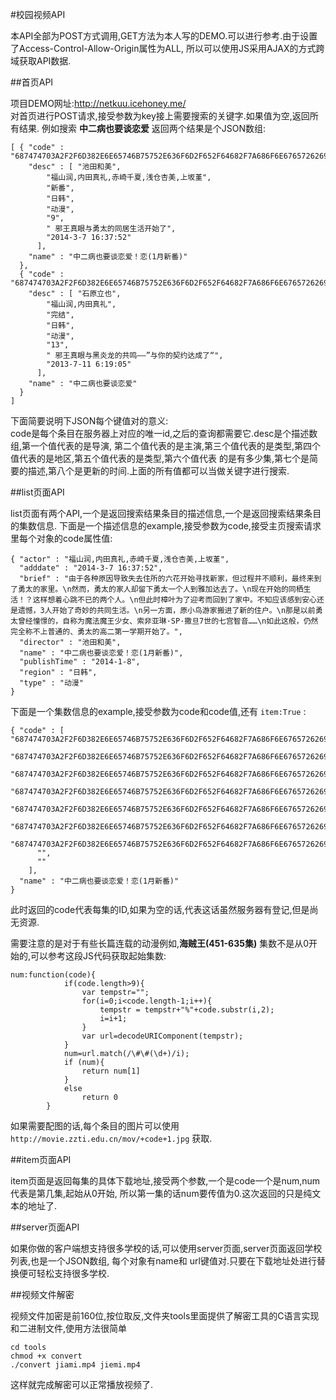 #校园视频API

本API全部为POST方式调用,GET方法为本人写的DEMO.可以进行参考.由于设置了Access-Control-Allow-Origin属性为ALL,
所以可以使用JS采用AJAX的方式跨域获取API数据.

##首页API

项目DEMO网址:http://netkuu.icehoney.me/  
对首页进行POST请求,接受参数为key接上需要搜索的关键字.如果值为空,返回所有结果.
例如搜索 __中二病也要谈恋爱__ 返回两个结果是个JSON数组:

	[ { "code" : "687474703A2F2F6D382E6E65746B75752E636F6D2F652F64682F7A686F6E67657262696E67322F2A2A2E6D7034",
	    "desc" : [ "池田和美",
	        "福山润,内田真礼,赤崎千夏,浅仓杏美,上坂堇",
	        "新番",
	        "日韩",
	        "动漫",
	        "9",
	        " 邪王真眼与勇太的同居生活开始了",
	        "2014-3-7 16:37:52"
	      ],
	    "name" : "中二病也要谈恋爱！恋(1月新番)"
	  },
	  { "code" : "687474703A2F2F6D382E6E65746B75752E636F6D2F652F64682F7A686F6E67657262696E67796579616F74616E6C69616E61692F2A2A2E6D6B76",
	    "desc" : [ "石原立也",
	        "福山润,内田真礼",
	        "完结",
	        "日韩",
	        "动漫",
	        "13",
	        " 邪王真眼与黑炎龙的共鸣——”与你的契约达成了“",
	        "2013-7-11 6:19:05"
	      ],
	    "name" : "中二病也要谈恋爱"
	  }
	]

下面简要说明下JSON每个键值对的意义:  
code是每个条目在服务器上对应的唯一id,之后的查询都需要它.desc是个描述数组,第一个值代表的是导演,
第二个值代表的是主演,第三个值代表的是类型,第四个值代表的是地区,第五个值代表的是类型,第六个值代表
的是有多少集,第七个是简要的描述,第八个是更新的时间.上面的所有值都可以当做关键字进行搜索.

##list页面API

list页面有两个API,一个是返回搜索结果条目的描述信息,一个是返回搜索结果条目的集数信息.
下面是一个描述信息的example,接受参数为code,接受主页搜索请求里每个对象的code属性值:

	{ "actor" : "福山润,内田真礼,赤崎千夏,浅仓杏美,上坂堇",
	  "adddate" : "2014-3-7 16:37:52",
	  "brief" : "由于各种原因导致失去住所的六花开始寻找新家，但过程并不顺利，最终来到了勇太的家里。\n然而，勇太的家人却留下勇太一个人到雅加达去了。\n现在开始的同栖生活！？这样想着心跳不已的两个人。\n但此时樟叶为了迎考而回到了家中。不知应该感到安心还是遗憾，3人开始了奇妙的共同生活。\n另一方面，原小鸟游家搬进了新的住户。\n那是以前勇太曾经憧憬的，自称为魔法魔王少女、索非亚琳·SP·撒旦7世的七宫智音……\n如此这般，仍然完全称不上普通的、勇太的高二第一学期开始了。",
	  "director" : "池田和美",
	  "name" : "中二病也要谈恋爱！恋(1月新番)",
	  "publishTime" : "2014-1-8",
	  "region" : "日韩",
	  "type" : "动漫"
	}

下面是一个集数信息的example,接受参数为code和code值,还有 `item:True` :

	{ "code" : [ "687474703A2F2F6D382E6E65746B75752E636F6D2F652F64682F7A686F6E67657262696E67322F30312E6D7034",
	      "687474703A2F2F6D382E6E65746B75752E636F6D2F652F64682F7A686F6E67657262696E67322F30322E6D7034",
	      "687474703A2F2F6D382E6E65746B75752E636F6D2F652F64682F7A686F6E67657262696E67322F30332E6D7034",
	      "687474703A2F2F6D382E6E65746B75752E636F6D2F652F64682F7A686F6E67657262696E67322F30342E6D7034",
	      "687474703A2F2F6D382E6E65746B75752E636F6D2F652F64682F7A686F6E67657262696E67322F30352E6D7034",
	      "687474703A2F2F6D382E6E65746B75752E636F6D2F652F64682F7A686F6E67657262696E67322F30362E6D7034",
	      "687474703A2F2F6D382E6E65746B75752E636F6D2F652F64682F7A686F6E67657262696E67322F30372E6D7034",
	      "",
	      ""
	    ],
	  "name" : "中二病也要谈恋爱！恋(1月新番)"
	}

此时返回的code代表每集的ID,如果为空的话,代表这话虽然服务器有登记,但是尚无资源. 

需要注意的是对于有些长篇连载的动漫例如,__海贼王(451-635集)__ 集数不是从0开始的,可以参考这段JS代码获取起始集数:

	num:function(code){
				if(code.length>9){
					var tempstr="";
					for(i=0;i<code.length-1;i++){
						tempstr = tempstr+"%"+code.substr(i,2);
						i=i+1;
					}
					var url=decodeURIComponent(tempstr);
				}
				num=url.match(/\#\#(\d+)/i);
				if (num){
					return num[1]
				}
				else
					return 0
			}

 如果需要配图的话,每个条目的图片可以使用 `http://movie.zzti.edu.cn/mov/+code+1.jpg` 获取.

##item页面API

item页面是返回每集的具体下载地址,接受两个参数,一个是code一个是num,num代表是第几集,起始从0开始,
所以第一集的话num要传值为0.这次返回的只是纯文本的地址了.

##server页面API

如果你做的客户端想支持很多学校的话,可以使用server页面,server页面返回学校列表,也是一个JSON数组,
每个对象有name和 url键值对.只要在下载地址处进行替换便可轻松支持很多学校.

##视频文件解密

视频文件加密是前160位,按位取反,文件夹tools里面提供了解密工具的C语言实现和二进制文件,使用方法很简单

	cd tools
	chmod +x convert
	./convert jiami.mp4 jiemi.mp4

这样就完成解密可以正常播放视频了.
